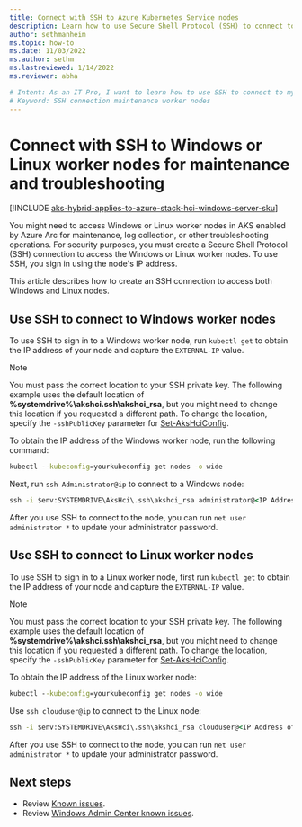 ```yaml
---
title: Connect with SSH to Azure Kubernetes Service nodes
description: Learn how to use Secure Shell Protocol (SSH) to connect to worker nodes for maintenance and troubleshooting in AKS enabled by Azure Arc.
author: sethmanheim
ms.topic: how-to
ms.date: 11/03/2022
ms.author: sethm 
ms.lastreviewed: 1/14/2022
ms.reviewer: abha

# Intent: As an IT Pro, I want to learn how to use SSH to connect to my Windows and Linux worker nodes when I need to perform maintenance and troubleshoot issues. 
# Keyword: SSH connection maintenance worker nodes
---
```


# Connect with SSH to Windows or Linux worker nodes for maintenance and troubleshooting

[!INCLUDE [aks-hybrid-applies-to-azure-stack-hci-windows-server-sku](includes/aks-hci-applies-to-skus/aks-hybrid-applies-to-azure-stack-hci-windows-server-sku.md)]

You might need to access Windows or Linux worker nodes in AKS enabled by Azure Arc for maintenance, log collection, or other troubleshooting operations. For security purposes, you must create a Secure Shell Protocol (SSH) connection to access the Windows or Linux worker nodes. To use SSH, you sign in using the node's IP address.

This article describes how to create an SSH connection to access both Windows and Linux nodes.

## Use SSH to connect to Windows worker nodes

To use SSH to sign in to a Windows worker node, run `kubectl get` to obtain the IP address of your node and capture the `EXTERNAL-IP` value.

> [!NOTE]
> You must pass the correct location to your SSH private key. The following example uses the default location of **%systemdrive%\akshci\.ssh\akshci_rsa**, but you might need to change this location if you requested a different path. To change the location, specify the `-sshPublicKey` parameter for [Set-AksHciConfig](./reference/ps/set-akshciconfig.md).

To obtain the IP address of the Windows worker node, run the following command:

```cmd
kubectl --kubeconfig=yourkubeconfig get nodes -o wide
```  

Next, run `ssh Administrator@ip` to connect to a Windows node:  

```cmd
ssh -i $env:SYSTEMDRIVE\AksHci\.ssh\akshci_rsa administrator@<IP Address of the Node>
```
  
After you use SSH to connect to the node, you can run `net user administrator *` to update your administrator password.

## Use SSH to connect to Linux worker nodes

To use SSH to sign in to a Linux worker node, first run `kubectl get` to obtain the IP address of your node and capture the `EXTERNAL-IP` value.

> [!NOTE]
> You must pass the correct location to your SSH private key. The following example uses the default location of **%systemdrive%\akshci\.ssh\akshci_rsa**, but you might need to change this location if you requested a different path. To change the location, specify the `-sshPublicKey` parameter for [Set-AksHciConfig](./reference/ps/set-akshciconfig.md).

To obtain the IP address of the Linux worker node:  

```cmd
kubectl --kubeconfig=yourkubeconfig get nodes -o wide
```  

Use `ssh clouduser@ip` to connect to the Linux node:

```cmd
ssh -i $env:SYSTEMDRIVE\AksHci\.ssh\akshci_rsa clouduser@<IP Address of the Node>
```  

After you use SSH to connect to the node, you can run `net user administrator *` to update your administrator password.

## Next steps

- Review [Known issues](known-issues.yml).
- Review [Windows Admin Center known issues](/azure-stack/aks-hci/known-issues-windows-admin-center).
